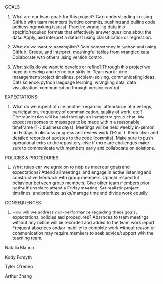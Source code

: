 GOALS

1. What are our team goals for this project? 
Gain understanding in using GitHub with team members (writing commits, pushing and pulling code, addressing/making issues).
Practice  wrangling data into specific/required formats that effectively answer questions about the data.
Apply, and interpret a dataset using classification or regression.

2. What do we want to accomplish? 
Gain competency in python and using GitHub.
Create, and interpret, meaningful tables from wrangled data.
Collaborate with others using version control.

3. What skills do we want to develop or refine? 
Through this project we hope to develop and refine our skills in: 
Team work : time management/project timelines, problem-solving, communicating ideas.
Data science: python language learning, wrangling data, data visualization, communication through version control. 

EXPECTATIONS:

1. What do we expect of one another regarding attendance at meetings, participation, frequency of communication, quality of work, etc.? 
Communication will be held through an Instagram group chat. We expect responses to messages to be made within a reasonable timeframe (1-2 business days).
Meetings will be held weekly in-person on Fridays to discuss progress and review work (1-2pm). 
Keep clear and detailed records of updates to the code (commits).
Make sure to push operational edits to the repository, else if there are challenges make sure to communicate with members early and collaborate on solutions. 

POLICIES & PROCEDURES:

1. What rules can we agree on to help us meet our goals and expectations? 
Attend all meetings, and engage in active listening and constructive feedback with group members. Uphold respectful behaviour between group members. 
Give other team members prior notice if unable to attend a Friday meeting. 
Set realistic project timelines, and prioritize tasks/manage time and divide work equally. 

CONSEQUENCES:

1. How will we address non-performance regarding these goals, expectations, policies and procedures? 
Absences to team meetings without any notice will be recorded and added to the team work report.  
Frequent absences and/or inability to complete work without reason or communication may require members to seek advice/support with the teaching team.
 

Natalia Blanco

Kody Forsyth

Tyler Ofreneo

Arthur Zhang

